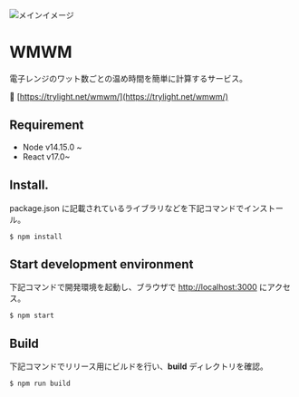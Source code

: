 ![メインイメージ](https://trylight.net/wmwm/ogp.png)

# WMWM

電子レンジのワット数ごとの温め時間を簡単に計算するサービス。

:link: [https://trylight.net/wmwm/](https://trylight.net/wmwm/)

## Requirement

- Node v14.15.0 ~
- React v17.0~

## Install.

package.json に記載されているライブラリなどを下記コマンドでインストール。

`$ npm install`

## Start development environment

下記コマンドで開発環境を起動し、ブラウザで [http://localhost:3000](http://localhost:3000) にアクセス。

`$ npm start`

## Build

下記コマンドでリリース用にビルドを行い、**build** ディレクトリを確認。

`$ npm run build`
